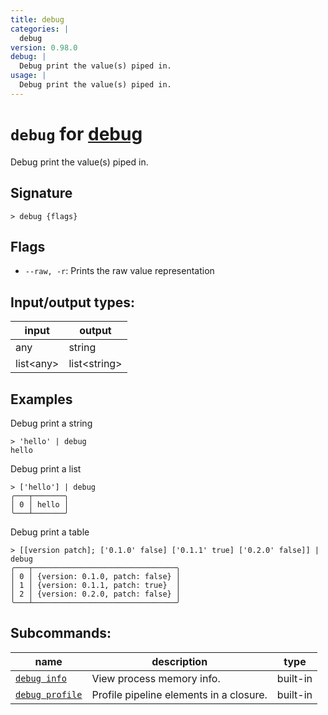 ```yaml
---
title: debug
categories: |
  debug
version: 0.98.0
debug: |
  Debug print the value(s) piped in.
usage: |
  Debug print the value(s) piped in.
---
```

<!-- This file is automatically generated. Please edit the command in https://github.com/nushell/nushell instead. -->

# `debug` for [debug](/commands/categories/debug.md)

<div class='command-title'>Debug print the value(s) piped in.</div>

## Signature

```> debug {flags} ```

## Flags

 -  `--raw, -r`: Prints the raw value representation


## Input/output types:

| input     | output       |
| --------- | ------------ |
| any       | string       |
| list\<any\> | list\<string\> |
## Examples

Debug print a string
```nu
> 'hello' | debug
hello
```

Debug print a list
```nu
> ['hello'] | debug
╭───┬───────╮
│ 0 │ hello │
╰───┴───────╯

```

Debug print a table
```nu
> [[version patch]; ['0.1.0' false] ['0.1.1' true] ['0.2.0' false]] | debug
╭───┬────────────────────────────────╮
│ 0 │ {version: 0.1.0, patch: false} │
│ 1 │ {version: 0.1.1, patch: true}  │
│ 2 │ {version: 0.2.0, patch: false} │
╰───┴────────────────────────────────╯

```


## Subcommands:

| name                                               | description                             | type     |
| -------------------------------------------------- | --------------------------------------- | -------- |
| [`debug info`](/commands/docs/debug_info.md)       | View process memory info.               | built-in |
| [`debug profile`](/commands/docs/debug_profile.md) | Profile pipeline elements in a closure. | built-in |